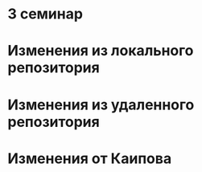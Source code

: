 # 3 семинар

# Изменения из локального репозитория

# Изменения из удаленного репозитория

# Изменения от Каипова